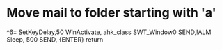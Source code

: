 


# Move mail to folder starting with 'a'
^6::
SetKeyDelay,50
WinActivate, ahk_class SWT_Window0
SEND,!ALM
Sleep, 500
SEND, {ENTER}
return

